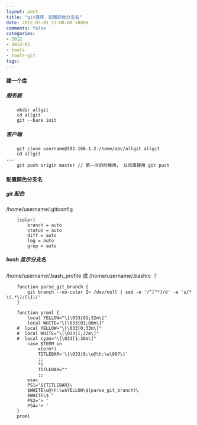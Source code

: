 ```yaml
---
layout: post
title: "git建库，配置颜色分支名"
date: 2012-05-01 17:00:00 +0800
comments: false
categories:
- 2012
- 2012~05
- tools
- tools~git
tags:
---
```

#### 建一个库
##### 服务器
```
	mkdir allgit
	cd allgit
	git --bare init
```
##### 客户端
```
	git clone username@192.168.1.2:/home/abc/allgit allgit
	cd allgit
...
	git push origin master // 第一次的时候用， 以后直接用 git push
```

#### 配置颜色分支名
##### git 配色
/home/username/.gitconfig
```
	[color]
		branch = auto
		status = auto
		diff = auto
		log = auto
		grep = auto
```

##### bash 显示分支名
/home/username/.bash_profile  或 /home/username/.bashrc ？
```
	function parse_git_branch {
		git branch --no-color 2> /dev/null | sed -e '/^[^*]/d' -e 's/* \(.*\)/(\1)/'
	}

	function proml {
		local YELLOW="\[\033[01;32m\]"
		local WHITE="\[\033[01;00m\]"
	#  local YELLOW="\[\033[0;33m\]"
	#  local WHITE="\[\033[1;37m\]"
	#  local cyan="\[\033[1;36m\]"
		case $TERM in
			xterm*)
			TITLEBAR='\[\033]0;\u@\h:\w\007\]'
			;;
			*)
			TITLEBAR=""
			;;
		esac
		PS1="${TITLEBAR}\
		$WHITE\u@\h:\w$YELLOW\$(parse_git_branch)\
		$WHITE\$ "
		PS2='> '
		PS4='+ '
	}
	proml
```

